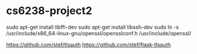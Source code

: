 # cs6238-project2

sudo apt-get install libffi-dev
sudo apt-get install libssh-dev
sudo ln -s /usr/include/x86_64-linux-gnu/openssl/opensslconf.h
/usr/include/openssl/

https://github.com/stef/tlsauth
https://github.com/stef/flask-tlsauth
